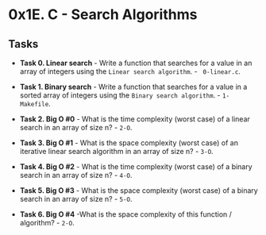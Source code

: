 # 0x1E. C - Search Algorithms

## Tasks 
- **Task 0. Linear search** - Write a function that searches for a value in an array of integers using the `Linear search algorithm`. - ` 0-linear.c`.

- **Task 1. Binary search** - Write a function that searches for a value in a sorted array of integers using the `Binary search algorithm`. - `1-Makefile`.

- **Task 2. Big O #0** - What is the time complexity (worst case) of a linear search in an array of size n? - `2-O`.

- **Task 3. Big O #1** - What is the space complexity (worst case) of an iterative linear search algorithm in an array of size n? - `3-O`.

- **Task 4. Big O #2** - What is the time complexity (worst case) of a binary search in an array of size n? - `4-O`.


- **Task 5. Big O #3** - What is the space complexity (worst case) of a binary search in an array of size n? - `5-O`.


- **Task 6. Big O #4** -What is the space complexity of this function / algorithm? - `2-O`.
